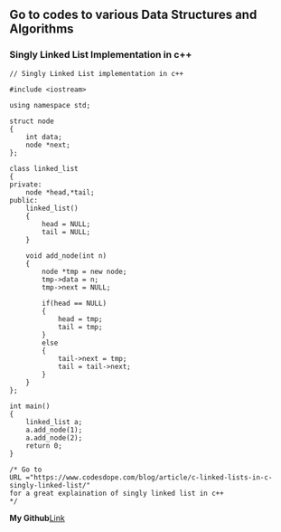 
## Go to codes to various Data Structures and Algorithms


### Singly Linked List Implementation in c++

```
// Singly Linked List implementation in c++

#include <iostream>

using namespace std;

struct node
{
    int data;
    node *next;
};

class linked_list
{
private:
    node *head,*tail;
public:
    linked_list()
    {
        head = NULL;
        tail = NULL;
    }

    void add_node(int n)
    {
        node *tmp = new node;
        tmp->data = n;
        tmp->next = NULL;

        if(head == NULL)
        {
            head = tmp;
            tail = tmp;
        }
        else
        {
            tail->next = tmp;
            tail = tail->next;
        }
    }
};

int main()
{
    linked_list a;
    a.add_node(1);
    a.add_node(2);
    return 0;
}

/* Go to 
URL ="https://www.codesdope.com/blog/article/c-linked-lists-in-c-singly-linked-list/"
for a great explaination of singly linked list in c++
*/
```
**My Github**[Link](www.github.com/adist98)

